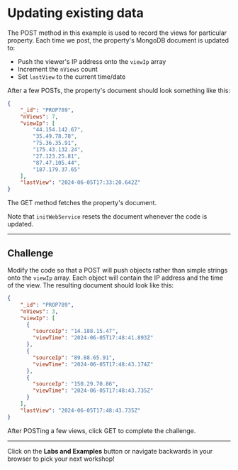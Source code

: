 # Updating existing data

The POST method in this example is used to record the views for particular property. Each time we post, the property's MongoDB document is updated to:

- Push the viewer's IP address onto the `viewIp` array
- Increment the `nViews` count
- Set `lastView` to the current time/date

After a few POSTs, the property's document should look something like this:

```json
{
    "_id": "PROP789",
    "nViews": 7,
    "viewIp": [
        "44.154.142.67",
        "35.49.78.78",
        "75.36.35.91",
        "175.43.132.24",
        "27.123.25.81",
        "87.47.105.44",
        "187.179.37.65"
    ],
    "lastView": "2024-06-05T17:33:20.642Z"
}
```

The GET method fetches the property's document.

Note that `initWebService` resets the document whenever the code is updated.

---

## Challenge

Modify the code so that a POST will push objects rather than simple strings onto the `viewIp` array. Each object will contain the IP address and the time of the view. The resulting document should look like this:

```json
{
    "_id": "PROP789",
    "nViews": 3,
    "viewIp": [
      {
        "sourceIp": "14.188.15.47",
        "viewTime": "2024-06-05T17:48:41.893Z"
      },
      {
        "sourceIp": "89.88.65.91",
        "viewTime": "2024-06-05T17:48:43.174Z"
      },
      {
        "sourceIp": "150.29.70.86",
        "viewTime": "2024-06-05T17:48:43.735Z"
      }
    ],
    "lastView": "2024-06-05T17:48:43.735Z"
}
```

After POSTing a few views, click GET to complete the challenge.

---

Click on the **Labs and Examples** button or navigate backwards in your browser to pick your next workshop!